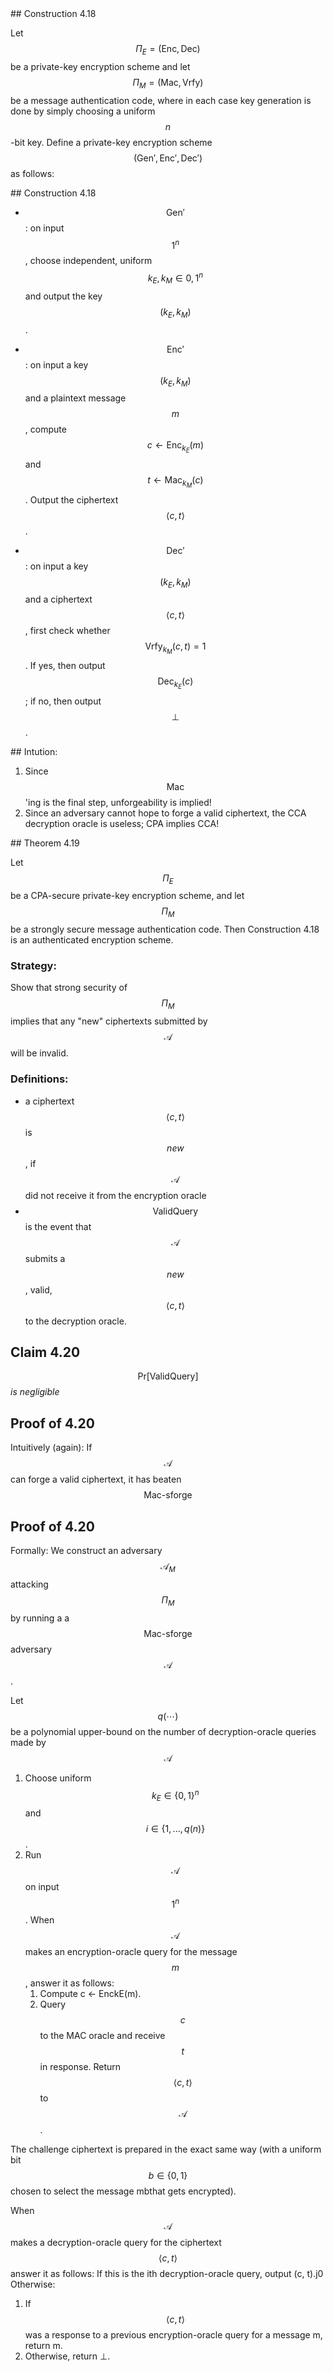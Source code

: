 ---
---

<section markdown="1" style="text-align: left;">
## Construction 4.18

Let $$\Pi_E = (\text{Enc}, \text{Dec})$$ be a private-key encryption scheme and let $$\Pi_M=
(\text{Mac}, \text{Vrfy})$$ be a message authentication code, where in each case key
generation is done by simply choosing a uniform $$n$$-bit key. Define a private-key
encryption scheme $$(\text{Gen}', \text{Enc}', \text{Dec}')$$ as follows:

</section>
<section markdown="1" style="text-align: left;">
## Construction 4.18

  * $$\text{Gen}'$$: on input $$1^n$$, choose independent, uniform $$k_E, k_M
  \in {0, 1}^n$$ and output the key $$(k_E, k_M)$$.

  * $$\text{Enc}'$$: on input a key $$(k_E, k_M)$$ and a plaintext message
    $$m$$, compute $$c \leftarrow \text{Enc}_{k_E}(m)$$ and $$t \leftarrow \text{Mac}_{k_M}(c)$$.
    Output the ciphertext $$\langle c, t\rangle$$.

  * $$\text{Dec}'$$: on input a key $$(k_E, k_M)$$ and a ciphertext $$\langle c,
    t\rangle$$, first
    check whether $$\text{Vrfy}_{k_M}(c, t) = 1$$. If yes, then output $$\text{Dec}_{k_E}(c)$$; if
    no, then output $$\bot$$.
</section>

<section markdown="1">
## Intution:

  1. Since $$\text{Mac}$$'ing is the final step, unforgeability is implied!
  2. Since an adversary cannot hope to forge a valid ciphertext, the CCA
     decryption oracle is useless; CPA
     implies CCA!

</section>
<section markdown="1" style="text-align: left;">
## Theorem 4.19

Let $$\Pi_E$$ be a CPA-secure private-key encryption scheme, and let $$\Pi_M$$ be a
strongly secure message authentication code. Then Construction 4.18 is an
authenticated encryption scheme.

</section>
<section markdown="1" style="text-align: left;">

### Strategy:
Show that strong security of $$\Pi_M$$ implies that any "new" ciphertexts
submitted by $$\mathcal{A}$$ will be invalid.

### Definitions:
  *  a ciphertext $$\langle c,t\rangle$$ is $$new$$, if $$\mathcal{A}$$ did not
     receive it from the encryption oracle
  * $$\text{ValidQuery}$$ is the event that $$\mathcal{A}$$ submits a $$new$$,
    valid, $$\langle c,t \rangle$$ to the decryption oracle.

</section>
<section markdown="1">

## Claim 4.20

$$\text{Pr}[\text{ValidQuery}]$$ _is negligible_

</section>
<section markdown="1" style="text-align:left;">

## Proof of 4.20

Intuitively (again): If $$\mathcal{A}$$ can forge a valid ciphertext, it has beaten
$$\text{Mac-sforge}$$

</section>
<section markdown="1" style="text-align:left;">

## Proof of 4.20

Formally: We construct an adversary $$\mathcal{A}_M$$ attacking $$\Pi_M$$
by running a a $$\text{Mac-sforge}$$ adversary $$\mathcal{A}$$.

Let $$q(\cdots)$$ be a polynomial upper-bound on the number of
decryption-oracle queries made by $$\mathcal{A}$$

</section>
<section markdown="1" style="text-align:left;">

  1. Choose uniform $$k_E \in \{0, 1\}^n$$ and $$i \in \{1, . . ., q(n)\}$$.
  2. Run $$\mathcal{A}$$ on input $$1^n$$. When $$\mathcal{A}$$ makes an
     encryption-oracle query for the message $$m$$, answer it as follows:
     1. Compute c ← EnckE(m).
     2. Query $$c$$ to the MAC oracle and receive $$t$$ in
     response. Return $$\langle c,t\rangle$$ to $$\mathcal{A}$$.

</section>
<section markdown="1" style="text-align:left;">

The challenge ciphertext is prepared in the exact same way (with a uniform
bit $$b \in \{0, 1\}$$ chosen to select the message mbthat gets encrypted).

When $$\mathcal{A}$$ makes a decryption-oracle query for the ciphertext
$$\langle c,t \rangle$$ answer it
as follows: If this is the ith decryption-oracle query, output (c, t).j0
Otherwise:
  1. If $$\langle c, t \rangle$$ was a response to a previous encryption-oracle query for a
     message m, return m.
  2. Otherwise, return ⊥.

</section>
